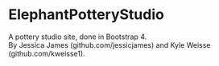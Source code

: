 # ElephantPotteryStudio
A pottery studio site, done in Bootstrap 4. <br/>
By Jessica James (github.com/jessicjames) and Kyle Weisse (github.com/kweisse1).

